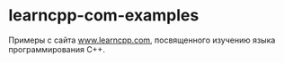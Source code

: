 # learncpp-com-examples
Примеры с сайта www.learncpp.com, посвященного изучению языка программирования C++.
